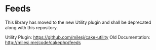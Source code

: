 # Feeds #

This library has moved to the new Utility plugin and shall be deprecated along with this repository.

Utility Plugin: https://github.com/milesj/cake-utility
Old Documentation: http://milesj.me/code/cakephp/feeds